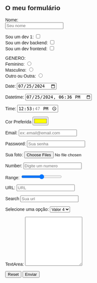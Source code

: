 <DOCTYPE HTML>
<html lang="en">
<head>
 <meta charset="UTF-8">
 <meta name="viewport"
 content="width=device-width,
 initial-scale=1.0">
 <style>
  body{
   font-family:sans-serif;}
  label{
   cursor:pointer;}
 </style>
</head>
<body>
 <form action="#" method="get" target="_blank" autocomplete="off">
  <h2>O meu formulário</h2>
  <p>
   <label for="nome">Nome:</label><br>
   <input type="text" id="nome" name="nome"
   placeholder="Seu nome">
  </p>
  <p>
   <label for="dv1">Sou um dev 1:</label>
   <input type="checkbox" id="dv1" name="dev1" value="sim"><br>
   <label for="dev2">Sou um dev backend:</label>
   <input type="checkbox" id="dev2" name="dev2" value="sim"><br>
   <label for="dev3">Sou um dev frontend:</label>
   <input type="checkbox" id="dev3" name="dev3" value="sim">
  </p>
  <p>
  GENERO:<br>
   <label for="feminino">Feminino:</label>
   <input type="radio" id="feminino" name"genero" value="feminino"><br>
   <label for="masculino">Masculino:</label>
   <input type="radio" id="masculino" name="genero" value="masculino"><br>
   <label for="outro_outra">Outro ou Outra:</label>
   <input type="radio" id="outro_outra" name="genero" value="outro_oitra">
  </p>
  <p>
   <label for="date">Date:</label>
   <input type="date" id="date" name="date" value="2024-07-25">
  </p>
  <p>
   <label for="datetime">Datetime:</label>
   <input type="datetime-local" id="datetime" name="datetime" value="2024-07-25T18:36">
  </p>
  <p>
   <label for="time">Time:</label>
   <input type="time" id="time" name="time"
 value="12:53:47">
  </p>
   <label for="cor">Cor Preferida</label>
   <input type="color" id="cor" name="cor" value="#FFFF00">
  <p>
   <label for="email">Email:</label>
   <input type="email" id="email" name="email" placeholder="ex:.email@email.com">
  </p>
  <p>
   <label for="password">Password:</label>
   <input type="password" id="password" name="password" placeholder="Sua senha">
  </p>
  <p>
   <label for="file">Sua foto:</label>
   <input type="file" id="file" name="file" value=".png,.svg.image/*" multiple>
  </p>
  <p>
   <label for="number">Number:</label>
   <input type="number" id="number" name="number" placeholder="Digite um numero">
  </p>
  <p>
   <label for="range">Range:</label>
   <input type="range" id="range" name="range" min="0" max="10" step="5">
  </p>
  <p>
   <label for="url">URL:</label>
   <input type="url" id="url" name="url" placeholder="URL">
  </p>
  <p>
   <label for="search">Search</label>
   <input type="search" id="search" name="search" placeholder="Sua url">
  </p>
  <p>
   <label for="select">Selecione uma opção:<label>
   <select id="select" name="select">
    <option value="qualquer 1" disabled>Valor 1</option>
    <option value="qualquer 2">Valor 2</option>
    <option value="qualquer 3">Valor 3</option>
    <option value="qualquer 4" selected>Valor 4</option>
   </select>
  </p>
  <p>
   <label for="textarea">TextArea:</label>
   <textarea id="textarea" name="textarea" rows="10">
   </textarea>
  </p>
  <p>
   <button type="reset">Reset</button>
   <button type="submit">Enviar</button>
  </p>
</form>
</body>
</html>
